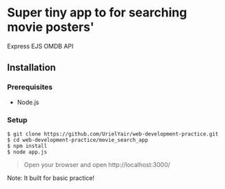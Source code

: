# Super tiny app to for searching movie posters'

Express
EJS
OMDB API

## Installation

### Prerequisites
* Node.js

### Setup

```shell
$ git clone https://github.com/UrielYair/web-development-practice.git
$ cd web-development-practice/movie_search_app
$ npm install
$ node app.js
```

> Open your browser and open http://localhost:3000/

Note:
It built for basic practice!
